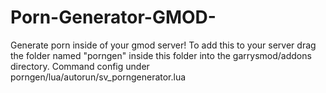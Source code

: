 # Porn-Generator-GMOD-
Generate porn inside of your gmod server!
To add this to your server drag the folder named "porngen" inside this folder into the garrysmod/addons directory.
Command config under porngen/lua/autorun/sv_porngenerator.lua
